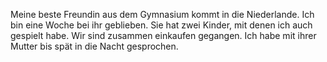 Meine beste Freundin aus dem Gymnasium kommt in die Niederlande. Ich bin eine Woche bei ihr geblieben. Sie hat zwei Kinder, mit denen ich auch gespielt habe. Wir sind zusammen einkaufen gegangen. Ich habe mit ihrer Mutter bis spät in die Nacht gesprochen. 

